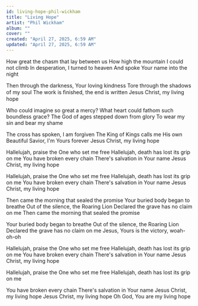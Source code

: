 ```yaml
---
id: living-hope-phil-wickham
title: "Living Hope"
artist: "Phil Wickham"
album: ""
cover: ""
created: "April 27, 2025, 6:59 AM"
updated: "April 27, 2025, 6:59 AM"
---
```



  How great the chasm that lay between us
  How high the mountain I could not climb
  In desperation, I turned to heaven
  And spoke Your name into the night
  
  
  Then through the darkness, Your loving kindness
  Tore through the shadows of my soul
  The work is ﬁnished, the end is written
  Jesus Christ, my living hope
  
  
  Who could imagine so great a mercy?
  What heart could fathom such boundless grace?
  The God of ages stepped down from glory
  To wear my sin and bear my shame
  
  
  The cross has spoken, I am forgiven
  The King of Kings calls me His own
  Beautiful Savior, I'm Yours forever
  Jesus Christ, my living hope
  
  
  Hallelujah, praise the One who set me free
  Hallelujah, death has lost its grip on me
  You have broken every chain
  There's salvation in Your name
  Jesus Christ, my living hope
  
  
  Hallelujah, praise the One who set me free
  Hallelujah, death has lost its grip on me
  You have broken every chain
  There's salvation in Your name
  Jesus Christ, my living hope
  
  
  Then came the morning that sealed the promise
  Your buried body began to breathe
  Out of the silence, the Roaring Lion
  Declared the grave has no claim on me
  Then came the morning that sealed the promise
  
  
  Your buried body began to breathe
  Out of the silence, the Roaring Lion
  Declared the grave has no claim on me
  Jesus, Yours is the victory, woah-oh-oh
  
  
  Hallelujah, praise the One who set me free
  Hallelujah, death has lost its grip on me
  You have broken every chain
  There's salvation in Your name
  Jesus Christ, my living hope
  
  
  Hallelujah, praise the One who set me free
  Hallelujah, death has lost its grip on me
  
  
  You have broken every chain
  There's salvation in Your name
  Jesus Christ, my living hope
  Jesus Christ, my living hope
  Oh God, You are my living hope
  